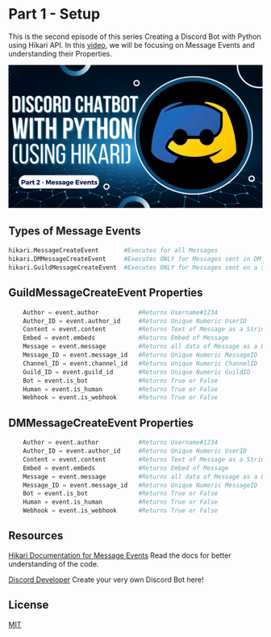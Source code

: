 # Part 1 - Setup

This is the second episode of this series Creating a Discord Bot with Python using Hikari API. 
In this [video](https://youtu.be/RKU2lTa6jSE), we will be focusing on Message Events and understanding their Properties.


[![Thumbnail](Thumbnail.png)](https://youtu.be/RKU2lTa6jSE)

## Types of Message Events

```python
hikari.MessageCreateEvent       #Executes for all Messages
hikari.DMMessageCreateEvent     #Executes ONLY for Messages sent in DM
hikari.GuildMessageCreateEvent  #Executes ONLY for Messages sent on a server

```


## GuildMessageCreateEvent Properties 

```python
    Author = event.author           #Returns Username#1234
    Author_ID = event.author_id     #Returns Unique Numeric UserID
    Content = event.content         #Returns Text of Message as a String
    Embed = event.embeds            #Returns Embed of Message
    Message = event.message         #Returns all data of Message as a Dictionary
    Message_ID = event.message_id   #Returns Unique Numeric MessageID
    Channel_ID = event.channel_id   #Returns Unique Numeric ChannelID
    Guild_ID = event.guild_id       #Returns Unique Numeric GuildID
    Bot = event.is_bot              #Returns True or False
    Human = event.is_human          #Returns True or False
    Webhook = event.is_webhook      #Returns True or False
```

## DMMessageCreateEvent Properties

```python
    Author = event.author           #Returns Username#1234
    Author_ID = event.author_id     #Returns Unique Numeric UserID
    Content = event.content         #Returns Text of Message as a String
    Embed = event.embeds            #Returns Embed of Message
    Message = event.message         #Returns all data of Message as a Dictionary
    Message_ID = event.message_id   #Returns Unique Numeric MessageID
    Bot = event.is_bot              #Returns True or False
    Human = event.is_human          #Returns True or False
    Webhook = event.is_webhook      #Returns True or False
```

## Resources

[Hikari Documentation for Message Events](https://www.hikari-py.dev/hikari/events/message_events.html)
Read the docs for better understanding of the code.

[Discord Developer](https://discord.com/developers/applications)
Create your very own Discord Bot here!

## License

[MIT](https://github.com/kshgr/Discord-Bot-with-Python-using-Hikari/blob/main/LICENSE)
